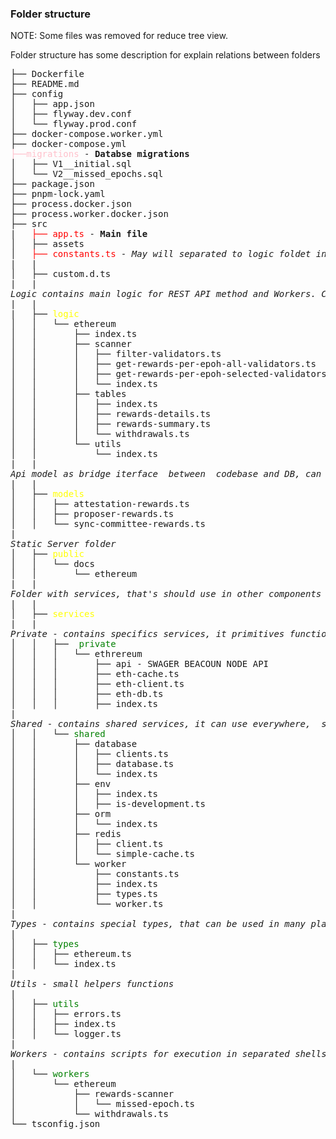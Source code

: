 ### Folder structure

NOTE: Some files was removed for reduce tree view.

Folder structure has some description for explain relations between folders

<pre>
├── Dockerfile
├── README.md
├── config
│   ├── app.json
│   ├── flyway.dev.conf
│   └── flyway.prod.conf
├── docker-compose.worker.yml
├── docker-compose.yml
<span style="color:pink">├──migrations</span> - <b>Databse migrations</b>
│   ├── V1__initial.sql
│   └── V2__missed_epochs.sql
├── package.json
├── pnpm-lock.yaml
├── process.docker.json
├── process.worker.docker.json
├── src
|   <span style="color:red">├── app.ts</span> - <b>Main file</b>
│   ├── assets
│   <span style="color:red">├── constants.ts</span><i> - May will separated to logic foldet in future</i>
|   |
│   ├── custom.d.ts
|   | 
<i>Logic contains main logic for REST API method and Workers. Can used everywhere. Can contain   cohesion logic between shared and specific services</i>
|   |
|   ├── <span style="color:yellow">logic</span>
│   │   └── ethereum
│   │       ├── index.ts
│   │       ├── scanner
│   │       │   ├── filter-validators.ts
│   │       │   ├── get-rewards-per-epoh-all-validators.ts
│   │       │   ├── get-rewards-per-epoh-selected-validators.ts
│   │       │   └── index.ts
│   │       ├── tables
│   │       │   ├── index.ts
│   │       │   ├── rewards-details.ts
│   │       │   ├── rewards-summary.ts
│   │       │   └── withdrawals.ts
│   │       └── utils
│   │           └── index.ts
|   | 
<i>Api model as bridge iterface  between  codebase and DB, can impmerent own crud logic</i>
|   |
│   ├── <span style="color:yellow">models</span>
│   │   ├── attestation-rewards.ts
│   │   ├── proposer-rewards.ts
│   │   └── sync-committee-rewards.ts
|
<i>Static Server folder</i>
│   ├── <span style="color:yellow">public</span>
│   │   └── docs
│   │       └── ethereum
|   |
<i>Folder with services, that's should use in other components</i>
|   |
│   ├── <span style="color:yellow">services</span>
|   |
<i>Private - contains specifics services, it primitives functions, that has base logic, <b>private services</b> can have hight cohesion and can use <b>shared services</b> </i>
│   │   ├── <span style="color:green"> private</span>
│   │   │   └── ethrereum
│   │   │       ├── api - SWAGER BEACOUN NODE API 
│   │   │       ├── eth-cache.ts
│   │   │       ├── eth-client.ts
│   │   │       ├── eth-db.ts
│   │   │       ├── index.ts
|
<i>Shared - contains shared services, it can use everywhere,  should  contains only primitive logic</i>
│   │   └── <span style="color:green">shared</span>
│   │       ├── database
│   │       │   ├── clients.ts
│   │       │   ├── database.ts
│   │       │   └── index.ts
│   │       ├── env
│   │       │   ├── index.ts
│   │       │   ├── is-development.ts
│   │       ├── orm
│   │       │   └── index.ts
│   │       ├── redis
│   │       │   ├── client.ts
│   │       │   └── simple-cache.ts
│   │       └── worker
│   │           ├── constants.ts
│   │           ├── index.ts
│   │           ├── types.ts
│   │           └── worker.ts
|
<i>Types - contains special types, that can be used in many places </i>
|
│   ├── <span style="color:green">types</span>
│   │   ├── ethereum.ts
│   │   └── index.ts
|
<i>Utils - small helpers functions</i>
|
│   ├── <span style="color:green">utils</span>
│   │   ├── errors.ts
│   │   ├── index.ts
│   │   └── logger.ts
|
<i>Workers - contains scripts for execution in separated shells, all of them should be running via pm2 </i>
|
│   └── <span style="color:green">workers</span> 
│       └── ethereum
│           ├── rewards-scanner
│           │   └── missed-epoch.ts
│           └── withdrawals.ts
└── tsconfig.json</pre>
